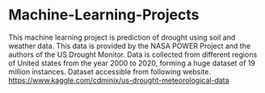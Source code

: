 # Machine-Learning-Projects

This machine learning project is prediction of drought using soil and weather data. This data is provided by the NASA POWER Project and the authors of the US Drought Monitor. Data is collected from different regions of United states from the year 2000 to 2020, forming a huge dataset of 19 million instances. 
Dataset accessible from following website.
https://www.kaggle.com/cdminix/us-drought-meteorological-data


